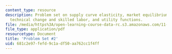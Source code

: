 ```yaml
---
content_type: resource
description: Problem set on supply curve elasticity, market equilibrium, demand functions,
  technical change and skilled labor, and utility functions.
file: /media/https%3A/open-learning-course-data-rc.s3.amazonaws.com/11-203-microeconomics-fall-2010/681c2e97fefd9c1adf50aa762cc1f4ff_MIT11_203F10_pset2.pdf
file_type: application/pdf
resourcetype: Document
title: 'Problem Set #2'
uid: 681c2e97-fefd-9c1a-df50-aa762cc1f4ff
---
```

